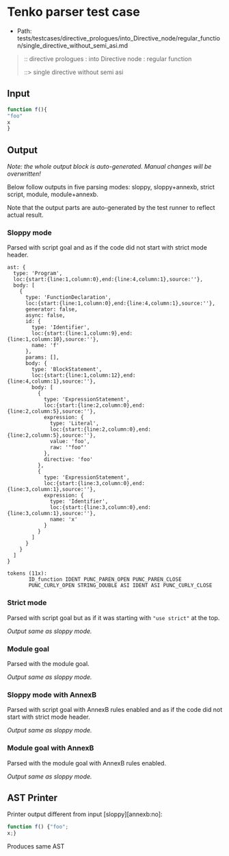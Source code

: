 # Tenko parser test case

- Path: tests/testcases/directive_prologues/into_Directive_node/regular_function/single_directive_without_semi_asi.md

> :: directive prologues : into Directive node : regular function
>
> ::> single directive without semi asi

## Input

`````js
function f(){
"foo"
x
}
`````

## Output

_Note: the whole output block is auto-generated. Manual changes will be overwritten!_

Below follow outputs in five parsing modes: sloppy, sloppy+annexb, strict script, module, module+annexb.

Note that the output parts are auto-generated by the test runner to reflect actual result.

### Sloppy mode

Parsed with script goal and as if the code did not start with strict mode header.

`````
ast: {
  type: 'Program',
  loc:{start:{line:1,column:0},end:{line:4,column:1},source:''},
  body: [
    {
      type: 'FunctionDeclaration',
      loc:{start:{line:1,column:0},end:{line:4,column:1},source:''},
      generator: false,
      async: false,
      id: {
        type: 'Identifier',
        loc:{start:{line:1,column:9},end:{line:1,column:10},source:''},
        name: 'f'
      },
      params: [],
      body: {
        type: 'BlockStatement',
        loc:{start:{line:1,column:12},end:{line:4,column:1},source:''},
        body: [
          {
            type: 'ExpressionStatement',
            loc:{start:{line:2,column:0},end:{line:2,column:5},source:''},
            expression: {
              type: 'Literal',
              loc:{start:{line:2,column:0},end:{line:2,column:5},source:''},
              value: 'foo',
              raw: '"foo"'
            },
            directive: 'foo'
          },
          {
            type: 'ExpressionStatement',
            loc:{start:{line:3,column:0},end:{line:3,column:1},source:''},
            expression: {
              type: 'Identifier',
              loc:{start:{line:3,column:0},end:{line:3,column:1},source:''},
              name: 'x'
            }
          }
        ]
      }
    }
  ]
}

tokens (11x):
       ID_function IDENT PUNC_PAREN_OPEN PUNC_PAREN_CLOSE
       PUNC_CURLY_OPEN STRING_DOUBLE ASI IDENT ASI PUNC_CURLY_CLOSE
`````

### Strict mode

Parsed with script goal but as if it was starting with `"use strict"` at the top.

_Output same as sloppy mode._

### Module goal

Parsed with the module goal.

_Output same as sloppy mode._

### Sloppy mode with AnnexB

Parsed with script goal with AnnexB rules enabled and as if the code did not start with strict mode header.

_Output same as sloppy mode._

### Module goal with AnnexB

Parsed with the module goal with AnnexB rules enabled.

_Output same as sloppy mode._

## AST Printer

Printer output different from input [sloppy][annexb:no]:

````js
function f() {"foo";
x;}
````

Produces same AST
